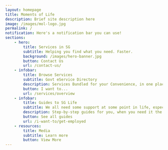 ```yaml
---
layout: homepage
title: Moments of Life
description: Brief site description here
image: /images/mol-logo.jpg
permalink: /
notification: Here's a notification bar you can use!
sections:
    - hero:
        title: Services in SG
        subtitle: Helping you find what you need. Faster.
        background: /images/hero-banner.jpg
        button: Contact Us
        url: /contact-us/
    - infobar:
        title: Browse Services
        subtitle: Govt eService Directory
        description: Services Bundled for your Convenience, in one place
        button: I want to...
        url: /services/overview
    - infobar:
        title: Guides to SG Life
        subtitle: We all need some support at some point in life, especially at the key life stages. 
        description: Step-by-step guides for you, when you need it the most
        button: See all guides
        url: /i-want-to/get-employed
    - resources:
        title: Media
        subtitle: Learn more
        button: View More
---
```

